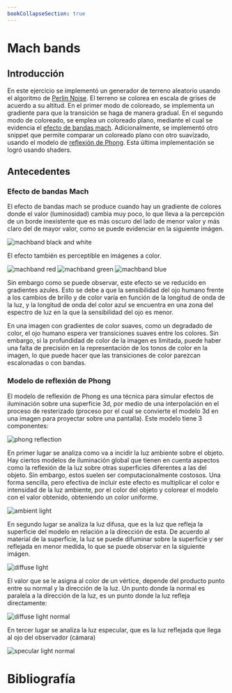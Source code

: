 ```yaml
---
bookCollapseSection: true
---
```

<style>
img{
  margin: auto;
  background-color: white;
}
</style>
# Mach bands
## Introducción
En este ejercicio se implementó un generador de terreno aleatorio usando el algoritmo de [Perlin Noise](https://adrianb.io/2014/08/09/perlinnoise.html). El terreno se colorea en escala de grises de acuerdo a su altitud. En el primer modo de coloreado, se implementa un gradiente para que la transición se haga de manera gradual. En el segundo modo de coloreado, se emplea un coloreado plano, mediante el cual se evidencia el [efecto de bandas mach](https://en.wikipedia.org/wiki/Mach_bands). Adicionalmente, se implementó otro snippet que permite comparar un coloreado plano con otro suavizado, usando el modelo de [reflexión de Phong](https://en.wikipedia.org/wiki/Phong_reflection_model). Esta última implementación se logró usando shaders. 

## Antecedentes
### Efecto de bandas Mach
El efecto de bandas mach se produce cuando hay un gradiente de colores donde el valor (luminosidad) cambia muy poco, lo que lleva a la percepción de un borde inexistente que es más oscuro del lado de menor valor y más claro del de mayor valor, como se puede evidenciar en la siguiente imágen.

![machband black and white](/showcase/sketches/mach_bands/machband.jpg)

El efecto también es perceptible en imágenes a color.

![machband red](/showcase/sketches/mach_bands/machbandr.jpg)
![machband green](/showcase/sketches/mach_bands/machbandg.jpg)
![machband blue](/showcase/sketches/mach_bands/machbandb.jpg)

Sin embargo como se puede observar, este efecto se ve reducido en gradientes azules. Esto se debe a que la sensibilidad del ojo humano frente a los cambios de brillo y de color varía en función de la longitud de onda de la luz, y la longitud de onda del color azul se encuentra en una zona del espectro de luz en la que la sensibilidad del ojo es menor.

En una imagen con gradientes de color suaves, como un degradado de color, el ojo humano espera ver transiciones suaves entre los colores. Sin embargo, si la profundidad de color de la imagen es limitada, puede haber una falta de precisión en la representación de los tonos de color en la imagen, lo que puede hacer que las transiciones de color parezcan escalonadas o con bandas.

### Modelo de reflexión de Phong
El modelo de reflexión de Phong es una técnica para simular efectos de iluminación sobre una superficie 3d, por medio de una interpolación en el proceso de resterizado (proceso por el cual se convierte el modelo 3d en una imagen para proyectar sobre una pantalla). Este modelo tiene 3 componentes:

![phong reflection](/showcase/sketches/mach_bands/Phong_components.png)

En primer lugar se analiza como va a incidir la luz ambiente sobre el objeto. Hay ciertos modelos de iluminación global que tienen en cuenta aspectos como la reflexión de la luz sobre otras superficies diferentes a las del objeto. Sin embargo, estos suelen ser computacionalmente costosos. Una forma sencilla, pero efectiva de incluir este efecto es multiplicar el color e intensidad de la luz ambiente, por el color del objeto y colorear el modelo con el valor obtenido, obteniendo un color uniforme.

![ambient light](/showcase/sketches/mach_bands/ambient_light.png)

En segundo lugar se analiza la luz difusa, que es la luz que refleja la superficie del modelo en relación a la dirección de esta. De acuerdo al material de la superficie, la luz se puede difuminar sobre la superficie y ser reflejada en menor medida, lo que se puede observar en la siguiente imágen. 

![diffuse light](/showcase/sketches/mach_bands/diffuse_light_material.png)

El valor que se le asigna al color de un vértice, depende del producto punto entre su normal y la dirección de la luz. Un punto donde la normal es paralela a la dirección de la luz, es un punto donde la luz refleja directamente:

![diffuse light normal](/showcase/sketches/mach_bands/diffuse_light_normal.png)

En tercer lugar se analiza la luz especular, que es la luz reflejada que llega al ojo del observador (cámara)

![specular light normal](/showcase/sketches/mach_bands/specular_normal.png)

# Bibliografía

